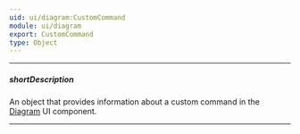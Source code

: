 ```yaml
---
uid: ui/diagram:CustomCommand
module: ui/diagram
export: CustomCommand
type: Object
---
```

---
##### shortDescription
An object that provides information about a custom command in the [Diagram](/api-reference/10%20UI%20Components/dxDiagram '/Documentation/ApiReference/UI_Components/dxDiagram/') UI component.

---
